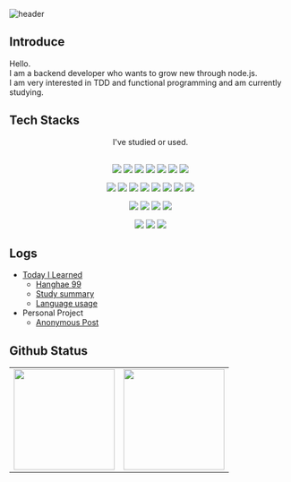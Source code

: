 <!--
**yogoloper/yogoloper** is a ✨ _special_ ✨ repository because its `README.md` (this file) appears on your GitHub profile.

Here are some ideas to get you started:

- 🔭 I’m currently working on ...
- 🌱 I’m currently learning ...
- 👯 I’m looking to collaborate on ...
- 🤔 I’m looking for help with ...
- 💬 Ask me about ...
- 📫 How to reach me: ...
- 😄 Pronouns: ...
- ⚡ Fun fact: ...
-->

![header](https://capsule-render.vercel.app/api?type=soft&color=auto&height=150&section=header&text=Welcome&fontSize=90)

## Introduce
Hello.  
I am a backend developer who wants to grow new through node.js.  
I am very interested in TDD and functional programming and am currently studying.

## Tech Stacks
<div align='center'>
I've studied or used. </br ></br >  

<img src="https://img.shields.io/badge/JavaScript-F7DF1E?style=for-the-badge&logo=JavaScript&logoColor=black"/> <img src="https://img.shields.io/badge/TypeScript-3178C6?style=for-the-badge&logo=TypeScript&logoColor=white"/> <img src="https://img.shields.io/badge/Python-3776AB?style=for-the-badge&logo=Python&logoColor=white"/> <img src="https://img.shields.io/badge/HTML5-E34F26?style=for-the-badge&logo=HTML5&logoColor=white"/> <img src="https://img.shields.io/badge/C-A8B9CC?style=for-the-badge&logo=C&logoColor=white"/> <img src="https://img.shields.io/badge/CSharp-239120?style=for-the-badge&logo=CSharp&logoColor=white"/> <img src ="https://img.shields.io/badge/Java-007396.svg?&style=for-the-badge&logo=Java&logoColor=white"/>
  
<img src="https://img.shields.io/badge/Node.js-339933?style=for-the-badge&logo=Node.js&logoColor=white"/> <img src="https://img.shields.io/badge/Express-000000?style=for-the-badge&logo=Express&logoColor=white"/> <img src="https://img.shields.io/badge/Nest-E0234E?style=for-the-badge&logo=NestJS&logoColor=white"/> <img src="https://img.shields.io/badge/Jest-C21325?style=for-the-badge&logo=Jest&logoColor=white"/> <img src="https://img.shields.io/badge/Spring-6DB33F?style=for-the-badge&logo=Spring&logoColor=white"/> <img src="https://img.shields.io/badge/SpringBoot-6DB33F?style=for-the-badge&logo=SpringBoot&logoColor=white"/> <img src="https://img.shields.io/badge/.NET-512BD4?style=for-the-badge&logo=.NET&logoColor=white"/> <img src="https://img.shields.io/badge/jQuery-0769AD?style=for-the-badge&logo=jQuery&logoColor=white"/>

<img src="https://img.shields.io/badge/MySQL-4479A1?style=for-the-badge&logo=MySQL&logoColor=white"/> <img src="https://img.shields.io/badge/PostgreSQL-4169E1?style=for-the-badge&logo=PostgreSQL&logoColor=white"/> <img src="https://img.shields.io/badge/Microsoft SQL Server-CC2927?style=for-the-badge&logo=Microsoft SQL Server&logoColor=white"/> <img src="https://img.shields.io/badge/MongoDB-47A248?style=for-the-badge&logo=MongoDB&logoColor=white"/>

<img src="https://img.shields.io/badge/Git-F05032?style=for-the-badge&logo=Git&logoColor=white"/> <img src="https://img.shields.io/badge/GitHub-181717?style=for-the-badge&logo=GitHub&logoColor=white"/> <img src="https://img.shields.io/badge/GitLab-FC6D26?style=for-the-badge&logo=GitLab&logoColor=white"/>
</div>

## Logs
- [Today I Learned](https://github.com/yogoloper/TIL)  
  - [Hanghae 99](https://github.com/yogoloper/TIL/tree/master/Sparta/Hanghae99)
  - [Study summary](https://github.com/yogoloper/TIL/tree/master/Lecture)
  - [Language usage](https://github.com/yogoloper/TIL/tree/master/Syntax)
- Personal Project
  - [Anonymous Post](https://github.com/yogoloper/AnonymousPost_Node.js)

## Github Status
<div align='center'>
  <table>
    <tr>
      <td><img style="height: 180px" src="https://github-readme-stats.vercel.app/api?username=yogoloper"></td>
      <td><img style="height: 180px" src="https://github-readme-stats.vercel.app/api/top-langs/?username=yogoloper&layout=compact"></td>
    </tr>
  </table>
</div>



